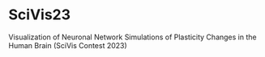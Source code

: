 # SciVis23
Visualization of Neuronal Network Simulations of Plasticity Changes in the Human Brain (SciVis Contest 2023) 
